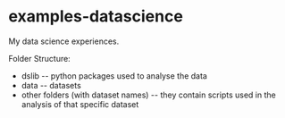 # examples-datascience

My data science experiences.

Folder Structure:

- dslib
  -- python packages used to analyse the data
- data
  -- datasets
- other folders (with dataset names)
  -- they contain scripts used in the analysis of that specific dataset
